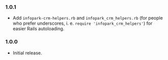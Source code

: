 ### 1.0.1

- Add `infopark-crm-helpers.rb` and `infopark_crm_helpers.rb` (for people who prefer underscores, i. e. `require 'infopark_crm_helpers'`) for easier Rails autoloading.

### 1.0.0

- Initial release.
